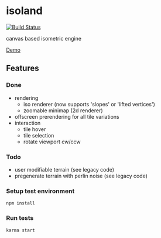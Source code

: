 # isoland
[![Build Status](https://travis-ci.org/laubsauger/isoland.svg?branch=master)](https://travis-ci.org/laubsauger/isoland)

canvas based isometric engine

[Demo](http://laubsauger.github.io/isoland "Demo")

## Features
### Done
- rendering
    - iso renderer (now supports 'slopes' or 'lifted vertices')
    - zoomable minimap (2d renderer)
- offscreen prerendering for all tile variations
- interaction
    - tile hover
    - tile selection
    - rotate viewport cw/ccw

### Todo
- user modifiable terrain (see legacy code)
- pregenerate terrain with perlin noise (see legacy code)

### Setup test environment
    npm install

### Run tests
    karma start
